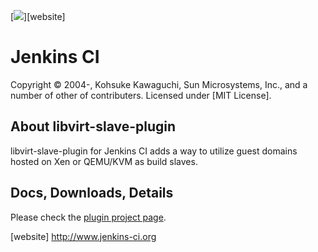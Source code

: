 [![][ButlerImage]][website] 

Jenkins CI
==========
Copyright &copy; 2004-, Kohsuke Kawaguchi, Sun Microsystems, Inc., and a number of other of contributers. Licensed under [MIT License].

About libvirt-slave-plugin
-----
libvirt-slave-plugin for Jenkins CI adds a way to utilize guest domains hosted on Xen or QEMU/KVM as build slaves. 

Docs, Downloads, Details
-----
Please check the [plugin project page].

[ButlerImage]: http://jenkins-ci.org/sites/default/files/jenkins_logo.png
[plugin project page]: https://wiki.jenkins-ci.org/display/JENKINS/Libvirt+Slaves+Plugin
[website] http://www.jenkins-ci.org